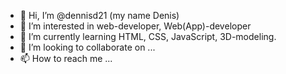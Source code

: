 - 👋 Hi, I’m @dennisd21 (my name Denis)
- 👀 I’m interested in web-developer, Web(App)-developer
- 🌱 I’m currently learning HTML, CSS, JavaScript, 3D-modeling.
- 💞️ I’m looking to collaborate on ...
- 📫 How to reach me ...

